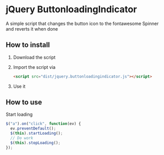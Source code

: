 # jQuery ButtonloadingIndicator

A simple script that changes the button icon to the fontawesome Spinner and reverts it when done

## How to install

1. Download the script
1. Import the script via

   ```html
   <script src="dist/jquery.buttonloadingindicator.js"></script>
   ```

1. Use it

## How to use

Start loading

```js
$("a").on("click", function(ev) {
  ev.preventDefault();
  $(this).startLoading();
  // Do work
  $(this).stopLoading();
});
```
